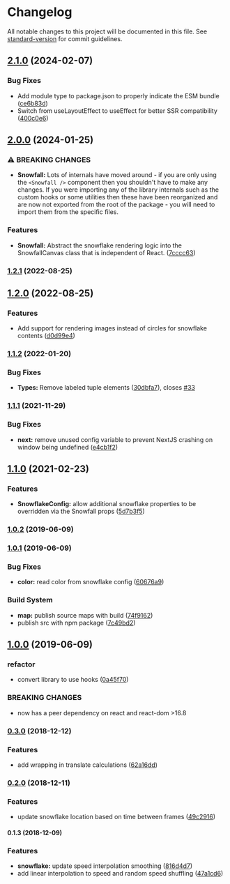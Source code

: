 # Changelog

All notable changes to this project will be documented in this file. See [standard-version](https://github.com/conventional-changelog/standard-version) for commit guidelines.

## [2.1.0](https://github.com/cahilfoley/react-snowfall/compare/v2.0.0...v2.1.0) (2024-02-07)


### Bug Fixes

* Add module type to package.json to properly indicate the ESM bundle ([ce6b83d](https://github.com/cahilfoley/react-snowfall/commit/ce6b83d9ca76a074d2e714d30de742752580b9b9))
* Switch from useLayoutEffect to useEffect for better SSR compatibility ([400c0e6](https://github.com/cahilfoley/react-snowfall/commit/400c0e66605bf0e622854ae2475b7022756e4575))

## [2.0.0](https://github.com/cahilfoley/react-snowfall/compare/v1.2.1...v2.0.0) (2024-01-25)


### ⚠ BREAKING CHANGES

* **Snowfall:** Lots of internals have moved around - if you are only using the `<Snowfall />` component then you shouldn't have to make any changes. If you were importing any of the library internals such as the custom hooks or some utilities then these have been reorganized and are now not exported from the root of the package - you will need to import them from the specific files.

### Features

* **Snowfall:** Abstract the snowflake rendering logic into the SnowfallCanvas class that is independent of React. ([7cccc63](https://github.com/cahilfoley/react-snowfall/commit/7cccc6358ea409a36485fcd73621ac16204311d7))

### [1.2.1](https://github.com/cahilfoley/react-snowfall/compare/v1.2.0...v1.2.1) (2022-08-25)

## [1.2.0](https://github.com/cahilfoley/react-snowfall/compare/v1.1.2...v1.2.0) (2022-08-25)


### Features

* Add support for rendering images instead of circles for snowflake contents ([d0d99e4](https://github.com/cahilfoley/react-snowfall/commit/d0d99e4a3c16cf7784c0033d8039b25f35d8ecd4))

### [1.1.2](https://github.com/cahilfoley/react-snowfall/compare/v1.1.1...v1.1.2) (2022-01-20)


### Bug Fixes

* **Types:** Remove labeled tuple elements ([30dbfa7](https://github.com/cahilfoley/react-snowfall/commit/30dbfa728df23d60775eb8645af5a93ff9b992e2)), closes [#33](https://github.com/cahilfoley/react-snowfall/issues/33)

### [1.1.1](https://github.com/cahilfoley/react-snowfall/compare/v1.1.0...v1.1.1) (2021-11-29)


### Bug Fixes

* **next:** remove unused config variable to prevent NextJS crashing on window being undefined ([e4cb1f2](https://github.com/cahilfoley/react-snowfall/commit/e4cb1f2c466c44bbe3cb286acca104c7df709e13))

## [1.1.0](https://github.com/cahilfoley/react-snowfall/compare/v1.0.2...v1.1.0) (2021-02-23)


### Features

* **SnowflakeConfig:** allow additional snowflake properties to be overridden via the Snowfall props ([5d7b3f5](https://github.com/cahilfoley/react-snowfall/commit/5d7b3f53bc64f7724c77afcaba2c1f224611bc0a))

### [1.0.2](https://github.com/cahilfoley/react-snowfall/compare/v1.0.1...v1.0.2) (2019-06-09)



### [1.0.1](https://github.com/cahilfoley/react-snowfall/compare/v1.0.0...v1.0.1) (2019-06-09)


### Bug Fixes

* **color:** read color from snowflake config ([60676a9](https://github.com/cahilfoley/react-snowfall/commit/60676a9))


### Build System

* **map:** publish source maps with build ([74f9162](https://github.com/cahilfoley/react-snowfall/commit/74f9162))
* publish src with npm package ([7c49bd2](https://github.com/cahilfoley/react-snowfall/commit/7c49bd2))



## [1.0.0](https://github.com/cahilfoley/react-snowfall/compare/v1.0.0-alpha.1...v1.0.0) (2019-06-09)


### refactor

* convert library to use hooks ([0a45f70](https://github.com/cahilfoley/react-snowfall/commit/0a45f70))


### BREAKING CHANGES

* now has a peer dependency on react and react-dom >16.8



### [0.3.0](https://github.com/cahilfoley/react-snowfall/compare/v0.2.0...v0.3.0) (2018-12-12)


### Features

* add wrapping in translate calculations ([62a16dd](https://github.com/cahilfoley/react-snowfall/commit/62a16dd))



### [0.2.0](https://github.com/cahilfoley/react-snowfall/compare/v0.1.3...v0.2.0) (2018-12-11)


### Features

* update snowflake location based on time between frames ([49c2916](https://github.com/cahilfoley/react-snowfall/commit/49c2916))



#### 0.1.3 (2018-12-09)


### Features

* **snowflake:** update speed interpolation smoothing ([816d4d7](https://github.com/cahilfoley/react-snowfall/commit/816d4d7))
* add linear interpolation to speed and random speed shuffling ([47a1cd6](https://github.com/cahilfoley/react-snowfall/commit/47a1cd6))
